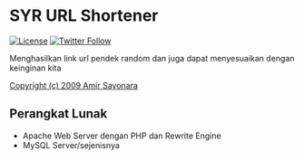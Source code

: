 # SYR URL Shortener
[![License](https://img.shields.io/github/license/amirsayonara/SYR-URL-Shortener)](LICENSE)
[![Twitter Follow](https://img.shields.io/twitter/follow/amir_sayonara)](https://twitter.com/amir_sayonara)

Menghasilkan link url pendek random dan juga dapat menyesuaikan dengan keinginan kita

[Copyright (c) 2009 Amir Sayonara](LICENSE)

## Perangkat Lunak
- Apache Web Server dengan PHP dan Rewrite Engine
- MySQL Server/sejenisnya